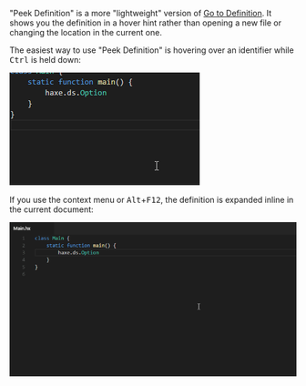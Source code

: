"Peek Definition" is a more "lightweight" version of [Go to Definition](/vshaxe/vshaxe/wiki/Go-to-Definition). It shows you the definition in a hover hint rather than opening a new file or changing the location in the current one.

The easiest way to use "Peek Definition" is hovering over an identifier while <kbd>Ctrl</kbd> is held down:

![](images/peek-definition/peek.gif)

If you use the context menu or <kbd>Alt</kbd>+<kbd>F12</kbd>, the definition is expanded inline in the current document:

![](images/peek-definition/peek-inline.gif)